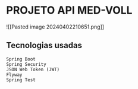 # PROJETO API MED-VOLL

![[Pasted image 20240402210651.png]]

## Tecnologias usadas 

    Spring Boot
    Spring Security
    JSON Web Token (JWT)
    Flyway
    Spring Test
